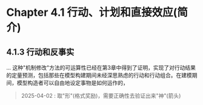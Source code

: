 # Chapter 4.1 行动、计划和直接效应(简介)

## 4.1.3 行动和反事实
...
这种"机制修改"方法的可运算性已经在第3章中得到了证明，实现了对行动结果的定量预测，包括那些在模型构建期间未经深思熟虑的行动和行动组合。在建模期间，模型构造者可以自由地设定事物是如何运作的，
> 2025-04-02 : 取"形"(格式奖励)，需要正确性去验证出来"神"(箭头)